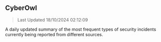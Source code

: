 ## CyberOwl 
> Last Updated 18/10/2024 02:12:09 


A daily updated summary of the most frequent types of security incidents currently being reported from different sources.

